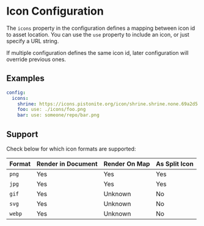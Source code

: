 # Icon Configuration
The `icons` property in the configuration defines a mapping between icon id to
asset location. You can use the `use` property to include an icon, or just specify a URL string.

If multiple configuration defines the same icon id, later configuration will override previous ones.

## Examples
```yaml
config:
  icons:
    shrine: https://icons.pistonite.org/icon/shrine.shrine.none.69a2d5.c1fefe.69a2d5.c1fefe.69a2d5.c1fefe.png
    foo: use: ./icons/foo.png
    bar: use: someone/repo/bar.png
```

## Support
Check below for which icon formats are supported:

|Format|Render in Document|Render On Map|As Split Icon|
|-|-|-|-|
|`png`|Yes|Yes|Yes|
|`jpg`|Yes|Yes|Yes|
|`gif`|Yes|Unknown|No|
|`svg`|Yes|Unknown|No|
|`webp`|Yes|Unknown|No|
